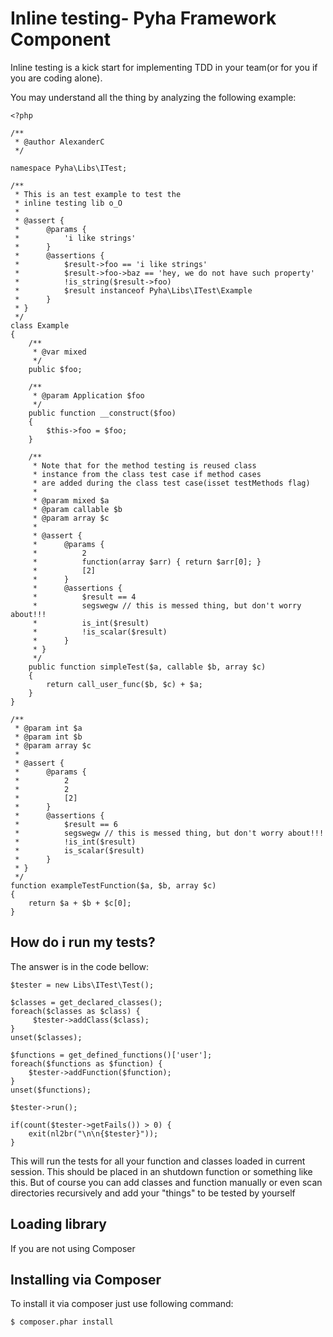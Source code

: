 Inline testing- Pyha Framework Component
========================================

Inline testing is a kick start for implementing TDD in your team(or for you if you are coding alone).

You may understand all the thing by analyzing the following example:

    <?php

    /**
     * @author AlexanderC
     */

    namespace Pyha\Libs\ITest;

    /**
     * This is an test example to test the
     * inline testing lib o_O
     *
     * @assert {
     *      @params {
     *          'i like strings'
     *      }
     *      @assertions {
     *          $result->foo == 'i like strings'
     *          $result->foo->baz == 'hey, we do not have such property'
     *          !is_string($result->foo)
     *          $result instanceof Pyha\Libs\ITest\Example
     *      }
     * }
     */
    class Example
    {
        /**
         * @var mixed
         */
        public $foo;

        /**
         * @param Application $foo
         */
        public function __construct($foo)
        {
            $this->foo = $foo;
        }

        /**
         * Note that for the method testing is reused class
         * instance from the class test case if method cases
         * are added during the class test case(isset testMethods flag)
         *
         * @param mixed $a
         * @param callable $b
         * @param array $c
         *
         * @assert {
         *      @params {
         *          2
         *          function(array $arr) { return $arr[0]; }
         *          [2]
         *      }
         *      @assertions {
         *          $result == 4
         *          segswegw // this is messed thing, but don't worry about!!!
         *          is_int($result)
         *          !is_scalar($result)
         *      }
         * }
         */
        public function simpleTest($a, callable $b, array $c)
        {
            return call_user_func($b, $c) + $a;
        }
    }

    /**
     * @param int $a
     * @param int $b
     * @param array $c
     *
     * @assert {
     *      @params {
     *          2
     *          2
     *          [2]
     *      }
     *      @assertions {
     *          $result == 6
     *          segswegw // this is messed thing, but don't worry about!!!
     *          !is_int($result)
     *          is_scalar($result)
     *      }
     * }
     */
    function exampleTestFunction($a, $b, array $c)
    {
        return $a + $b + $c[0];
    }

How do i run my tests?
----------------------

The answer is in the code bellow:

    $tester = new Libs\ITest\Test();

    $classes = get_declared_classes();
    foreach($classes as $class) {
         $tester->addClass($class);
    }
    unset($classes);

    $functions = get_defined_functions()['user'];
    foreach($functions as $function) {
        $tester->addFunction($function);
    }
    unset($functions);

    $tester->run();

    if(count($tester->getFails()) > 0) {
        exit(nl2br("\n\n{$tester}"));
    }

This will run the tests for all your function and classes loaded in current session.
This should be placed in an shutdown function or something like this.
But of course you can add classes and function manually or even scan directories
recursively and add your "things" to be tested by yourself

Loading library
------------

If you are not using Composer

Installing via Composer
--------------------

To install it via composer just use following command:

    $ composer.phar install